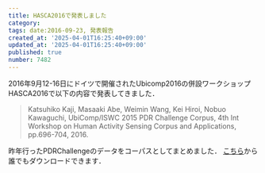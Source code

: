 ```yaml
---
title: HASCA2016で発表しました
category:
tags: date:2016-09-23, 発表報告
created_at: '2025-04-01T16:25:40+09:00'
updated_at: '2025-04-01T16:25:40+09:00'
published: true
number: 7482
---
```


2016年9月12-16日にドイツで開催されたUbicomp2016の併設ワークショップHASCA2016で以下の内容で発表してきました．
> Katsuhiko Kaji, Masaaki Abe, Weimin Wang, Kei Hiroi, Nobuo Kawaguchi, UbiComp/ISWC 2015 PDR Challenge Corpus, 4th Int Workshop on Human Activity Sensing Corpus and Applications, pp.696-704, 2016.

昨年行ったPDRChallengeのデータをコーパスとしてまとめました． <span style="color: red;">[こちら](http://hub.hasc.jp/)</span>から誰でもダウンロードできます．

